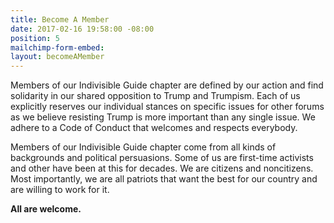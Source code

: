 ```yaml
---
title: Become A Member
date: 2017-02-16 19:58:00 -08:00
position: 5
mailchimp-form-embed: 
layout: becomeAMember
---
```


Members of our Indivisible Guide chapter are defined by our action and find solidarity in our shared opposition to Trump and Trumpism. Each of us explicitly reserves our individual stances on specific issues for other forums as we believe resisting Trump is more important than any single issue. We adhere to a Code of Conduct that welcomes and respects everybody.

Members of our Indivisible Guide chapter come from all kinds of backgrounds and political persuasions. Some of us are first-time activists and other have been at this for decades. We are citizens and noncitizens. Most importantly, we are all patriots that want the best for our country and are willing to work for it.

**All are welcome.**